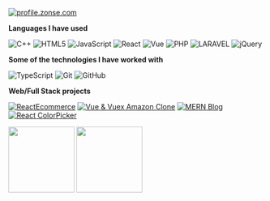 [![profile.zonse.com](https://img.shields.io/badge/-zonse-000000?style=for-the-badge&logo=react&logoColor=white)](http://profile.zonse.com/)

**Languages I have used**

![C++](https://img.shields.io/badge/-C++-000000?style=flat&logo=C%2B%2B&logoColor=00599C)
![HTML5](https://img.shields.io/badge/-HTML5-000000?style=flat&logo=HTML5)
![JavaScript](https://img.shields.io/badge/-JavaScript-000000?style=flat&logo=javascript)
![React](https://img.shields.io/badge/-React-000000?style=flat&logo=React&logoColor=61DAFB)
![Vue](https://img.shields.io/badge/-Vue-000000?style=flat&logo=Vue.js&logoColor=1dd1a1)
![PHP](https://img.shields.io/badge/-PHP-000000?style=flat&logo=PHP)
![LARAVEL](https://img.shields.io/badge/-LARAVEL-000000?style=flat&logo=LARAVEL&logoColor=ff9f43)
![jQuery](https://img.shields.io/badge/-jQuery-000000?style=flat&logo=jQuery&logoColor=0769AD)

**Some of the technologies I have worked with**

![TypeScript](https://img.shields.io/badge/-TypeScript-000000?style=flat&logo=typescript&logoColor=007ACC)
![Git](https://img.shields.io/badge/-Git-000000?style=flat&logo=git&logoColor=F05032)
![GitHub](https://img.shields.io/badge/-GitHub-000000?style=flat&logo=github&logoColor=FFFFFF)

**Web/Full Stack projects**

[![ReactEcommerce](https://img.shields.io/badge/-🧬&nbsp;&nbsp;My&nbsp;ReactReduxeCommerce-000000?style=flat)](https://github.com/shakilkhan12/Youtube-React-Redux-eCommerce)
[![Vue & Vuex Amazon Clone](https://img.shields.io/badge/🦠&nbsp;&nbsp;VueAmazon-000000?style=flat)](https://github.com/shakilkhan12/Youtube-vuejs-amazon-clone)
[![MERN Blog](https://img.shields.io/badge/-📰&nbsp;&nbsp;MERNBlog-000000?style=flat)](https://github.com/shakilkhan12/Youtube-Mern-Stack-Blog)
[![React ColorPicker](https://img.shields.io/badge/-🃏&nbsp;&nbsp;React&nbsp;Color&nbsp;Picker-000000?style=flat)](https://github.com/shakilkhan12/ReactColorPicker)


<img align="" height='130px' src="https://github-readme-stats.vercel.app/api?username=adamalston&hide_title=true&show_icons=true&include_all_commits=true&line_height=21&bg_color=0,EC6C6C,FFD479,FFFC79,73FA79&theme=graywhite" />
<img align="" height='130px' src="https://github-readme-stats.vercel.app/api/top-langs/?username=adamalston&hide_title=true&layout=compact&bg_color=0,73FA79,73FDFF,7A81FF&theme=graywhite" />
